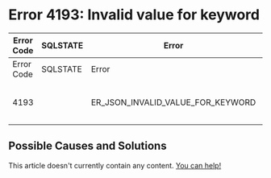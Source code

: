 
# Error 4193: Invalid value for keyword


| Error Code | SQLSTATE | Error | Description |
| --- | --- | --- | --- |
| Error Code | SQLSTATE | Error | Description |
| 4193 |  | ER_JSON_INVALID_VALUE_FOR_KEYWORD | Invalid value for keyword %s |




## Possible Causes and Solutions


This article doesn't currently contain any content. [You can help!](/kb/en/writing-and-editing-knowledge-base-articles/)

